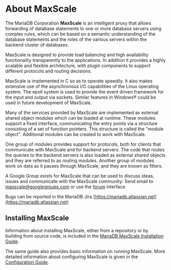 # About MaxScale
The MariaDB Corporation **MaxScale** is an intelligent proxy that allows forwarding of database statements to one or more database servers using complex rules, which can be based on a semantic understanding of the database statements and the roles of the various servers within the backend cluster of databases.

MaxScale is designed to provide load balancing and high availability functionality transparently to the applications. In addition it provides a highly scalable and flexible architecture, with plugin components to support different protocols and routing decisions.

MaxScale is implemented in C so as to operate speedily. It also makes extensive use of the asynchronous I/O capabilities of the Linux operating system. The epoll system is used to provide the event driven framework for the input and output via sockets. Similar features in Windows&reg; could be used in future development of MaxScale.

Many of the services provided by MaxScale are implemented as external shared object modules which can be loaded at runtime. These modules support a fixed interface, communicating the entry points via a structure consisting of a set of function pointers. This structure is called the "module object". Additional modules can be created to work with MaxScale.

One group of modules provides support for protocols, both for clients that communicate with MaxScale and for backend servers. The code that routes the queries to the backend servers is also loaded as external shared objects and they are referred to as routing modules. Another group of modules work on data as it passes through MaxScale, and they are known as filters.

A Google Group exists for MaxScale that can be used to discuss ideas, issues and communicate with the MaxScale community:
Send email to [maxscale@googlegroups.com](mailto:maxscale@googlegroups.com)
	or use the [forum](http://groups.google.com/forum/#!forum/maxscale) interface
	
Bugs can be reported in the MariaDB Jira
	[https://mariadb.atlassian.net](https://mariadb.atlassian.net)

## Installing MaxScale
Information about installing MaxScale, either from a repository or by building from source code, is included in the [MariaDB MaxScale Installation Guide](../Getting-Started/MariaDB-MaxScale-Installation-Guide.md).

The same guide also provides basic information on running MaxScale. More detailed information about configuring MaxScale is given in the [Configuration Guide](../Getting-Started/Configuration-Guide.md).

